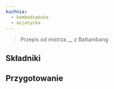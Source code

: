 ```yaml
---
kuchnia:
  - kambodżańska
  - azjatycka
---
```

> Przepis od mistrza __ z Battambang


## Składniki


## Przygotowanie